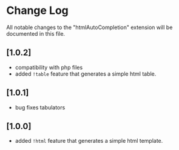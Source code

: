 # Change Log

All notable changes to the "htmlAutoCompletion" extension will be documented in this file.

## [1.0.2]

- compatibility with php files
- added ```!table``` feature that generates a simple html table.
  
## [1.0.1]

- bug fixes tabulators

## [1.0.0]

- added ```!html``` feature that generates a simple html template.